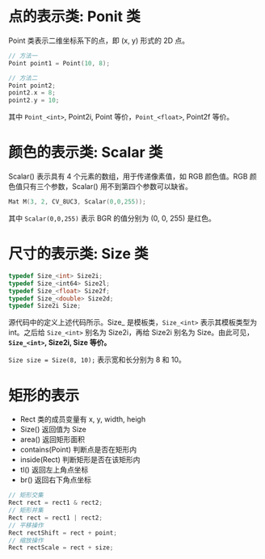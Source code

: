 # 点的表示类: Ponit 类

Point 类表示二维坐标系下的点，即 (x, y) 形式的 2D 点。

```c++
// 方法一
Point point1 = Point(10, 8);

// 方法二
Point point2;
point2.x = 8;
point2.y = 10;
```

其中 `Point_<int>`, Point2i, Point 等价，`Point_<float>`, Point2f 等价。

# 颜色的表示类: Scalar 类

Scalar() 表示具有 4 个元素的数组，用于传递像素值，如 RGB 颜色值。RGB 颜色值只有三个参数，Scalar() 用不到第四个参数可以缺省。

```c++
Mat M(3, 2, CV_8UC3, Scalar(0,0,255));
```

其中 `Scalar(0,0,255)` 表示 BGR 的值分别为 (0, 0, 255) 是红色。

# 尺寸的表示类: Size 类

```c++
typedef Size_<int> Size2i;
typedef Size_<int64> Size2l;
typedef Size_<float> Size2f;
typedef Size_<double> Size2d;
typedef Size2i Size;
```

源代码中的定义上述代码所示。Size_ 是模板类，`Size_<int>` 表示其模板类型为 int。之后给 `Size_<int>` 别名为 Size2i，再给 Size2i 别名为 Size。由此可见，**`Size_<int>`, Size2i, Size 等价。**

`Size size = Size(8, 10);` 表示宽和长分别为 8 和 10。

# 矩形的表示

- Rect 类的成员变量有 x, y, width, heigh
- Size() 返回值为 Size
- area() 返回矩形面积
- contains(Point) 判断点是否在矩形内
- inside(Rect) 判断矩形是否在该矩形内
- tl() 返回左上角点坐标
- br() 返回右下角点坐标

```c++
// 矩形交集
Rect rect = rect1 & rect2;
// 矩形并集
Rect rect = rect1 | rect2;
// 平移操作
Rect rectShift = rect + point;
// 缩放操作
Rect rectScale = rect + size;
```